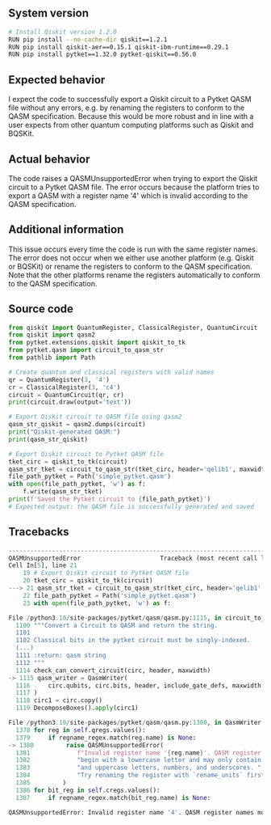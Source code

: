 ## System version

```bash
# Install Qiskit version 1.2.0
RUN pip install --no-cache-dir qiskit==1.2.1
RUN pip install qiskit-aer==0.15.1 qiskit-ibm-runtime==0.29.1
RUN pip install pytket==1.32.0 pytket-qiskit==0.56.0
```

## Expected behavior
I expect the code to successfully export a Qiskit circuit to a Pytket QASM file without any errors, e.g. by renaming the registers to conform to the QASM specification. Because this would be more robust and in line with a user expects from other quantum computing platforms such as Qiskit and BQSKit.

## Actual behavior
The code raises a QASMUnsupportedError when trying to export the Qiskit circuit to a Pytket QASM file. The error occurs because the platform tries to export a QASM with a register name '4' which is invalid according to the QASM specification.

## Additional information
This issue occurs every time the code is run with the same register names. The error does not occur when we either use another platform (e.g. Qiskit or BQSKit) or rename the registers to conform to the QASM specification. Note that the other platforms rename the registers automatically to conform to the QASM specification.

## Source code
```python
from qiskit import QuantumRegister, ClassicalRegister, QuantumCircuit
from qiskit import qasm2
from pytket.extensions.qiskit import qiskit_to_tk
from pytket.qasm import circuit_to_qasm_str
from pathlib import Path

# Create quantum and classical registers with valid names
qr = QuantumRegister(3, '4')
cr = ClassicalRegister(3, 'c4')
circuit = QuantumCircuit(qr, cr)
print(circuit.draw(output='text'))

# Export Qiskit circuit to QASM file using qasm2
qasm_str_qiskit = qasm2.dumps(circuit)
print("Qiskit-generated QASM:")
print(qasm_str_qiskit)

# Export Qiskit circuit to Pytket QASM file
tket_circ = qiskit_to_tk(circuit)
qasm_str_tket = circuit_to_qasm_str(tket_circ, header='qelib1', maxwidth=200)
file_path_pytket = Path('simple_pytket.qasm')
with open(file_path_pytket, 'w') as f:
    f.write(qasm_str_tket)
print(f'Saved the Pytket circuit to {file_path_pytket}')
# Expected output: the QASM file is successfully generated and saved
```

## Tracebacks
```python
---------------------------------------------------------------------------
QASMUnsupportedError                      Traceback (most recent call last)
Cell In[5], line 21
    19 # Export Qiskit circuit to Pytket QASM file
    20 tket_circ = qiskit_to_tk(circuit)
---> 21 qasm_str_tket = circuit_to_qasm_str(tket_circ, header='qelib1', maxwidth=200)
    22 file_path_pytket = Path('simple_pytket.qasm')
    23 with open(file_path_pytket, 'w') as f:

File /python3.10/site-packages/pytket/qasm/qasm.py:1115, in circuit_to_qasm_str(circ, header, include_gate_defs, maxwidth)
  1100 """Convert a Circuit to QASM and return the string.
  1101
  1102 Classical bits in the pytket circuit must be singly-indexed.
  (...)
  1111 :return: qasm string
  1112 """
  1114 check_can_convert_circuit(circ, header, maxwidth)
-> 1115 qasm_writer = QasmWriter(
  1116     circ.qubits, circ.bits, header, include_gate_defs, maxwidth
  1117 )
  1118 circ1 = circ.copy()
  1119 DecomposeBoxes().apply(circ1)

File /python3.10/site-packages/pytket/qasm/qasm.py:1380, in QasmWriter.__init__(self, qubits, bits, header, include_gate_defs, maxwidth)
  1378 for reg in self.qregs.values():
  1379     if regname_regex.match(reg.name) is None:
-> 1380         raise QASMUnsupportedError(
  1381             f"Invalid register name '{reg.name}'. QASM register names must "
  1382             "begin with a lowercase letter and may only contain lowercase "
  1383             "and uppercase letters, numbers, and underscores. "
  1384             "Try renaming the register with `rename_units` first."
  1385         )
  1386 for bit_reg in self.cregs.values():
  1387     if regname_regex.match(bit_reg.name) is None:

QASMUnsupportedError: Invalid register name '4'. QASM register names must begin with a lowercase letter and may only contain lowercase and uppercase letters, numbers, and underscores. Try renaming the register with `rename_units` first.
```